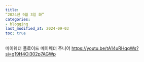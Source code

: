 ```yaml
---
title:
“2024년 9월 3일 화”
categories:
- blogging
last_modified_at: 2024-09-03
toc: true
---
```

메이웨더
플로이드 메이웨더 주니어
https://youtu.be/tA14uRHqqWs?si=g19H4Oi302p7AGWp
